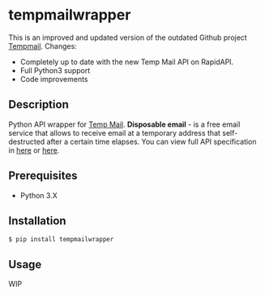 # tempmailwrapper

This is an improved and updated version of the outdated Github project [Tempmail][tempmail-repo-outdated]. Changes:
-  Completely up to date with the new Temp Mail API on RapidAPI.
-  Full Python3 support
-  Code improvements

## Description
Python API wrapper for [Temp Mail][tempmail-website]. **Disposable email** - is a free email service that allows to receive email at a temporary address that self-destructed after a certain time elapses. You can view full API specification in [here][tempmail-api] or [here][rapidapi].


## Prerequisites
- Python 3.X


## Installation
    $ pip install tempmailwrapper

## Usage
WIP
    


[tempmail-repo-outdated]: <https://github.com/CITGuru/tempmail>

[tempmail-website]: <https://temp-mail.org/>
[tempmail-api]: <https://temp-mail.org/en/api/>
[rapidapi]: <https://rapidapi.com/Privatix/api/temp-mail>

